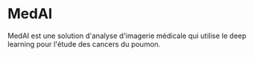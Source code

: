 # MedAI
MedAI est une solution d'analyse d'imagerie médicale qui utilise le deep learning pour l'étude des cancers du poumon.
